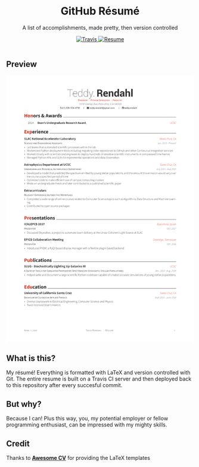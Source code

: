 <h1 align="center">
<br />
GitHub Résumé
</h1>

<p align="center">
  A list of accomplishments, made pretty, then version controlled
</p>


<div align="center">
  <a href="https://travis-ci.org/teddyrendahl/resume.svg?branch=master">
    <img alt="Travis" src="https://travis-ci.org/teddyrendahl/resume.svg?branch=master" />
  </a>
  <a href="https://raw.githubusercontent.com/teddyrendahl/resume/build/resume.pdf">
    <img alt="Resume" src="https://img.shields.io/badge/resume-pdf-green.svg" />
  </a>
</div>
<br />

## <a name="preview"></a>Preview
[![Résumé](https://raw.githubusercontent.com/teddyrendahl/resume/build/resume.png)](https://raw.githubusercontent.com/teddyrendahl/resume/build/resume.pdf)

## What is this?
My résumé! Everything is formatted with LaTeX and version controlled with Git. The entire resume is built on a Travis CI server and then deployed back to this repository after every succesful commit.

## But why?
Because I can! Plus this way, you, my potential employer or fellow programming enthusiast, can be impressed 
with my mighty skills.

## Credit
Thanks to [**Awesome CV**](https://github.com/posquit0/Awesome-CV) for providing the LaTeX templates
